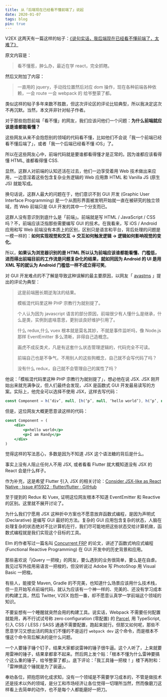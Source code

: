 ```yaml
---
title: 从「后端现在已经看不懂前端了」说起
date: 2020-01-07
tags: blog
pin: true
---
```


V2EX 这两天有一篇这样的帖子：[《说句实话，我后端现在已经看不懂前端了，太难了》](https://www.v2ex.com/t/635386#)

原文内容是：

> 看不懂惹，肿么办，最近在学 react，完全抓瞎。

然后又附加了内容：

> 一直用的 jquery，手动找位置然后对应 dom 操作，现在各种前端各种依赖，一会 route 一会 webpack 的 给爷整蒙了都。

类似这样的帖子多年来数不胜数，但这次评论区的评论比较典型，所以我决定这次不再沉默。当然，本文并非针对帖子作者。

对于那些抱怨前端「看不懂」的网友，我们应该问他们一个问题：**为什么前端就应该是谁都能看懂？**

这些网友从来不会抱怨别的领域的代码看不懂，比如他们不会说「我一个前端已经看不懂后端了」，或者「我一个后端已经看不懂 iOS」了。

所以在这些网友心中，前端代码就是要谁都看得懂才是正常的。因为谁都应该看得懂 HTML, 谁都看得懂 CSS.

显然，这群人对前端的认知还活在过去，他们一边享受着用 Web 技术做出来应用，一边意淫着这些包含复杂业务逻辑的 Web 应用靠 HTML 和 Vanilla JS (原生 JS) 就能写成。

换句话说，这群人最大的问题在于，他们意识不到 GUI 开发 (Graphic User Interface Programming) 是一个从图形界面被发明开始就一直在被研究的独立领域，而 Web 前端只是 GUI 开发的其中一个分支而已。

这群人没有意识到到底什么是「前端」。前端就是写 HTML / JavaScript / CSS  吗？不，前端应该泛指那些需要编写 GUI 的技术。在我看来，写 iOS  / Android 应用和写 Web 前端没有本质上的区别，区别只是语言和平台，背后处理的问题是一模一样的：**如何实现视觉和交互 -> 交互如何触发逻辑 -> 逻辑如何影响视觉的变化**。

所以，**如果认为浏览器识别的是 HTML 所以认为前端应该谁都能看懂、门槛低，进而得出前端目前的工作流是问题复杂化的结果，就如同因为 Android 的 UI 是用 XML 写的就认为 Android 门槛低一样不成立得可笑**。

对 GUI 开发难点的不了解是导致这种误解的最主要原因，以网友「 [avastms](https://www.v2ex.com/t/635386#r_8434047) 」提出的评论为典型：

> 这是前端圈长期逆淘汰的结果。
> 
> 模板混代码里这种 PHP 宗教行为就别提了。
> 
> 个人认为因为 javascript 语言的部分原因，前端很少有人懂什么是继承，什么是类，实例到底啥意思，更别谈良好维护引用了。
> 
> 什么 redux,什么 vuex 根本就是莫名其妙，不就是事件监听吗，像 Node.js 那样 EventEmitter 多么清晰，非得自己造概念。
> 
> 画虎不成反类犬，凡是有这套什么状态管理逻辑的，代码完全不可读。
> 
> 前端自己也是不争气，不用别人的这些狗概念，自己就不会写代码了吗？
> 
> 没有什么 redux，自己就不会管理自己的属性了吗？

他说：「模板混代码里这种 PHP 宗教行为就别提了」，想必他在说 JSX. JSX 刚开始出来就充满争议，但人们最终会发现，JSX 是函数式 GUI 开发最易读写的方案。实际上，他完全可以选择不使用 JSX，这样去写代码：

```jsx
const Component = h(‘div’, null, [h(‘p’, null, ‘hello world’), h(‘p’, null, ‘I am Randy’)])
```

但是，这位网友大概更愿意读这样的代码：

```jsx
const Component = (
	<div>
		<p>hello world</p>
		<p>I am Randy</p>
	</div>
)
```

觉得这样的写法恶心，多数是因为不知道 JSX 这个语法糖的背后是什么。

事实上没有人阻止任何人不用 JSX, 或者看看 Flutter 就大概知道没有 JSX 的 React 会是什么样子。

作为补充，这是希望 Flutter 引入 JSX 的相关讨论：[Consider JSX-like as React Native · Issue #15922 · flutter/flutter · GitHub](https://github.com/flutter/flutter/issues/15922)

至于提到的 Redux 和 Vuex, 证明这位网友根本不知道 EventEmitter 和 Reactive 的区别。这里就不展开讨论了。

为什么我们宁愿用 JSX 这种折中方案也不愿意放弃函数式编程，是因为声明式(Declarative) 是编写 GUI 最好的方法。复杂的 GUI 应用包含复杂的状态，人脑在处理复杂的状态绝对不比计算机在行，我们尽可能地把这些状态交给计算机做，函数式编程就是我们实现这个目标的工具。

Elm 的作者写过一篇名叫 [Concurrent FRP](https://elm-lang.org/assets/papers/concurrent-frp.pdf) 的论文，讲述了函数式响应式编程 (Functional Reactive Programming) 在 GUI 开发中的历史背景和应用。

那些喜欢说「jQuery 一把梭」的网友，要么遇到的业务很简单，要么是在自虐。我见过写外挂用易语言一把梭的，但没听说过 Adobe 写 PhotoShop 用 Visual Basic 一把梭。

有些人，能接受 Maven, Gradle 的不完美，也知道什么场景应该用什么技术栈，但一旦开始写点前端代码，就认为应该有一个神一样的、完美的、还没有学习成本的构建工具，然后 Twitter, V2EX 抱怨一番，却不愿意认真学一学前端这个领域的知识。

不要妄想有一个睡醒就突然会用的构建工具。说实话，Webpack 不需要任何配置就能用，再不行试试号称 zero configuration (零配置) 的 [Parcel](https://parceljs.org/), 用 TypeScript, 引入 CSS /  LESS / SASS 通通不需要配置，跑起来就行。但那又如何呢，那些不愿意学习又想出活的网友们不懂的不是运行 `webpack dev` 这个命令，而是根本不懂这个命令背后解决的是什么问题。

一个人要锤子锤个钉子，结果大家都说雷神的锤子很牛逼。这个人听了，上来就要用雷神的锤子，结果拿都拿不起来。然后网上发个贴：「根本不懂为什么雷神要搞个这么重的锤子，给爷整蒙了都」。底下评论：「我工具锤一把梭！」楼下再附和：「雷神搞这个锤就是为了装逼」。

奉劝各位，把抱怨转化成求知，没有一个领域是不需要学习成本的，不管是做技术还是技术以外的领域，是分工和市场经济让各位觉得一切理所当然，然而像磨刀这样看上去简单的动作，也不是每个人都能磨好一把刀。